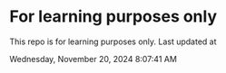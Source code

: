 # For learning purposes only
This repo is for learning purposes only.
Last updated at

Wednesday, November 20, 2024 8:07:41 AM

